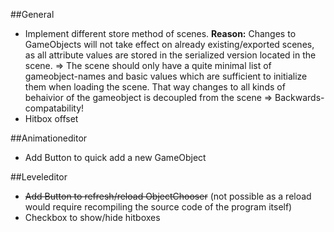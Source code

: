 
##General
- Implement different store method of scenes. **Reason:** Changes to GameObjects will not take effect on already existing/exported scenes,
	as all attribute values are stored in the serialized version located in the scene.
	=> The scene should only have a quite minimal list of gameobject-names and basic values which are sufficient to initialize them
		when loading the scene. That way changes to all kinds of behaivior of the gameobject is decoupled from the scene
			=> Backwards-compatability!
- Hitbox offset



##Animationeditor
- Add Button to quick add a new GameObject

##Leveleditor
- ~~Add Button to refresh/reload ObjectChooser~~ (not possible as a reload would require recompiling the source code of the program itself)
- Checkbox to show/hide hitboxes